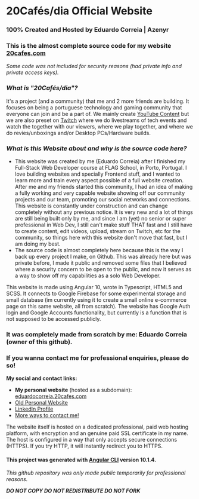 # 20Cafés/dia Official Website
### 100% Created and Hosted by Eduardo Correia | Azenyr

### This is the almost complete source code for my website [20cafes.com](https://20cafes.com)
*Some code was not included for security reasons (had private info and private access keys).*

### *What is "20Cafés/dia"?*
It's a project (and a community) that me and 2 more friends are building. It focuses on being a portuguese technology and gaming community that everyone can join and be a part of. We mainly create [YouTube Content](https://bit.ly/20cafesyoutube) but we are also preset on [Twitch](https://twitch.tv/20cafespordia) where we do livestreams of tech events and watch the together with our viewers, where we play together, and where we do revies/unboxings and/or Desktop PCs/Hardware builds.

### *What is this Website about and why is the source code here?*
* This website was created by me (Eduardo Correia) after I finished my Full-Stack Web Developer course at FLAG School, in Porto, Portugal.
I love building websites and specially Frontend stuff, and I wanted to learn more and train every aspect possible of a full website creation. After me and my friends started this community, I had an idea of making a fully working and very capable website showing off our community projects and our team, promoting our social networks and connections.
This website is constantly under construction and can change completely without any previous notice. It is very new and a lot of things are still being built only by me, and since I am (yet) no senior or super professional in Web Dev, I still can't make stuff THAT fast and I still have to create content, edit videos, upload, stream on Twitch, etc for the community, so things here with this website don't move that fast, but I am doing my best.
* The source code is almost completely here because this is the way I back up every project I make, on Github. This was already here but was private before, I made it public and removed some files that I believed where a security concern to be open to the public, and now it serves as a way to show off my capabilities as a solo Web Developer.

This website is made using Angular 10, wrote in Typescript, HTML5 and SCSS.
It connects to Google Firebase for some experimental storage and small database (im currently using it to create a small online e-commerce page on this same website, all from scratch).
The website has Google Auth login and Google Accounts functionality, but currently is a function that is not supposed to be accessed publicly.

### It was completely made from scratch by me: Eduardo Correia (owner of this github).
### If you wanna contact me for professional enquiries, please do so!
**My social and contact links:**
* **My personal website** (hosted as a subdomain): [eduardocorreia.20cafes.com](eduardocorreia.20cafes.com)
* [Old Personal Website](eduardocorreia.epizy.com)
* [LinkedIn Profile](linkedin.com/in/eduardoxcorreia)
* [More ways to contact me!](http://eduardocorreia.20cafes.com/contactspage)

The website itself is hosted on a dedicated professional, paid web hosting platform, with encryption and an genuine paid SSL certificate in my name.
The host is configured in a way that only accepts secure connections (HTTPS). If you try HTTP, it will instantly redirect you to HTTPS.


#### This project was generated with [Angular CLI](https://github.com/angular/angular-cli) version 10.1.4.

*This github repository was only made public temporarily for professional reasons.*

***DO NOT COPY DO NOT REDISTRIBUTE DO NOT FORK***
